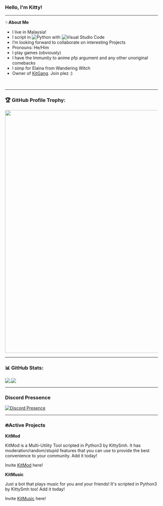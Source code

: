 ### Hello, I'm Kitty!



---

✨**About Me**
<br />

- I live in Malaysia!
- I script in ![Python](https://img.shields.io/badge/-Python-333333?style=flat&logo=python) with ![Visual Studio Code](https://img.shields.io/badge/-Visual%20Studio%20Code-333333?style=flat&logo=visual-studio-code&logoColor=007ACC)
- I’m looking forward to collaborate on interesting Projects
- Pronouns: He/Him
- I play games (obviously)
- I have the Immunity to anime pfp argument and any other unoriginal comebacks
- I simp for Elaina from Wandering Witch
- Owner of [KitGang](https://discord.gg/CrpzQKEVWV). Join plez :)


<br/>

---

### 🏆 GitHub Profile Trophy:
<a href="trophy indeed a yes">
  <img width=800 src="https://github-profile-trophy.vercel.app/?username=KittySmh&column=8&theme=discord&no-frame=true&no-bg=true"/>
</a>

---

### 📊 GitHub Stats:
<a href="yes">
  <img align="center" src="https://github-readme-stats.vercel.app/api?username=kittysmh&theme=github_dark&show_icons=true&count_private=true" />
</a>
<a href="again, yes">
  <img align="center" src="https://github-readme-stats.vercel.app/api/top-langs/?username=kittysmh&layout=compact" />
</a>

---

### Discord Pressence
[![Discord Presence](https://lanyard.cnrad.dev/api/484318483258015754?theme=dark&animated=true&hideDiscrim=false&borderRadius=30px)](https://discord.com/users/484318483258015754)

---

### 🔥Active Projects

**KitMod**

KitMod is a Multi-Utility Tool scripted in Python3 by KittySmh. It has moderation/random/stupid features that you can use to provide the best convenience to your community. Add it today!

Invite [KitMod](https://top.gg/bot/892412665652203572/invite) here!

**KitMusic**

Just a bot that plays music for you and your friends! It's scripted in Python3 by KittySmh too! Add it today!

Invite [KitMusic](https://discord.com/api/oauth2/authorize?client_id=863059682427666448&permissions=104187968&scope=bot) here!

